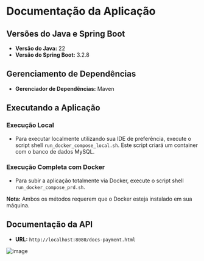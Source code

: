 
# Documentação da Aplicação

## Versões do Java e Spring Boot
- **Versão do Java:** 22
- **Versão do Spring Boot:** 3.2.8

## Gerenciamento de Dependências
- **Gerenciador de Dependências:** Maven

## Executando a Aplicação

### Execução Local
- Para executar localmente utilizando sua IDE de preferência, execute o script shell `run_docker_compose_local.sh`.
  Este script criará um container com o banco de dados MySQL.

### Execução Completa com Docker
- Para subir a aplicação totalmente via Docker, execute o script shell `run_docker_compose_prd.sh`.

**Nota:** Ambos os métodos requerem que o Docker esteja instalado em sua máquina.

## Documentação da API
- **URL:** `http://localhost:8080/docs-payment.html`

![image](https://github.com/user-attachments/assets/6bca6625-d52c-44fd-8078-af1e7d9a8068)


